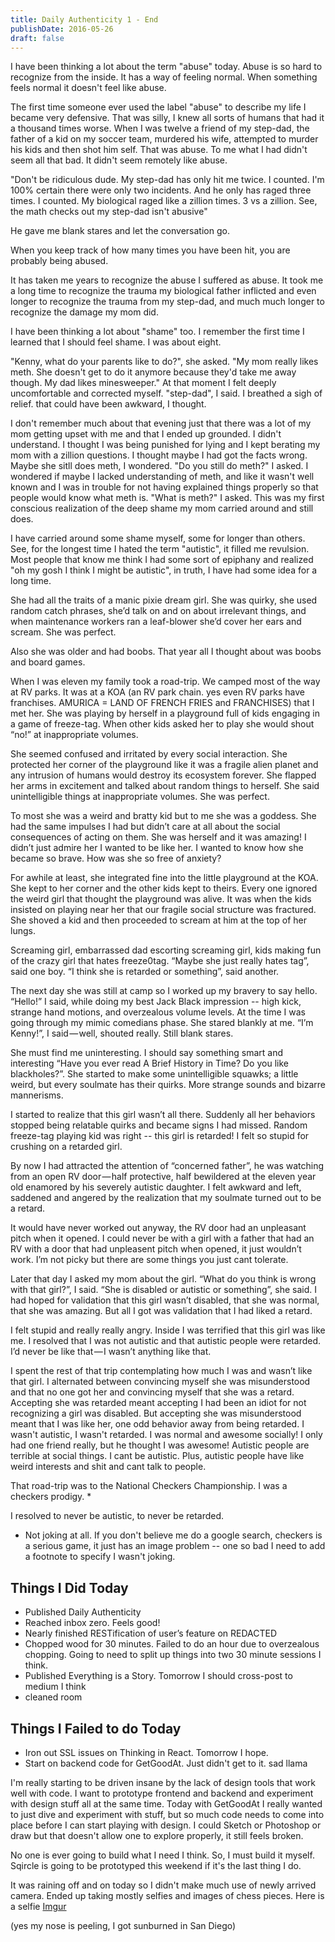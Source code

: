 ```yaml
---
title: Daily Authenticity 1 - End
publishDate: 2016-05-26
draft: false
---
```


I have been thinking a lot about the term "abuse" today. Abuse is so hard to recognize from the inside. It has a way of feeling normal. When something feels normal it doesn't feel like abuse.

The first time someone ever used the label "abuse" to describe my life I became very defensive. That was silly, I knew all sorts of humans that had it a thousand times worse. When I was twelve a friend of my step-dad, the father of a kid on my soccer team, murdered his wife, attempted to murder his kids and then shot him self. That was abuse. To me what I had didn't seem all that bad. It didn't seem remotely like abuse.

"Don't be ridiculous dude. My step-dad has only hit me twice. I counted. I'm 100% certain there were only two incidents. And he only has raged three times. I counted. My biological raged like a zillion times. 3 vs a zillion. See, the math checks out my step-dad isn't abusive"

He gave me blank stares and let the conversation go.

When you keep track of how many times you have been hit, you are probably being abused.

It has taken me years to recognize the abuse I suffered as abuse. It took me a long time to recognize the trauma my biological father inflicted and even longer to recognize the trauma from my step-dad, and much much longer to recognize the damage my mom did.

I have been thinking a lot about "shame" too. I remember the first time I learned that I should feel shame. I was about eight.

"Kenny, what do your parents like to do?", she asked.
"My mom really likes meth. She doesn't get to do it anymore because they'd take me away though. My dad likes minesweeper."
At that moment I felt deeply uncomfortable and corrected myself.
"step-dad", I said.
I breathed a sigh of relief. that could have been awkward, I thought.

I don't remember much about that evening just that there was a lot of my mom getting upset with me and that I ended up grounded. I didn't understand. I thought I was being punished for lying and I kept berating my mom with a zillion questions. I thought maybe I had got the facts wrong. Maybe she sitll does meth, I wondered. "Do you still do meth?" I asked. I wondered if maybe I lacked understanding of meth, and like it wasn't well known and I was in trouble for not having explained things properly so that people would know what meth is. "What is meth?" I asked. This was my first conscious realization of the deep shame my mom carried around and still does.

I have carried around some shame myself, some for longer than others. See, for the longest time I hated the term "autistic", it filled me revulsion. Most people that know me think I had some sort of epiphany and realized "oh my gosh I think I might be autistic", in truth, I have had some idea for a long time.

She had all the traits of a manic pixie dream girl. She was quirky, she used random catch phrases, she’d talk on and on about irrelevant things, and when maintenance workers ran a leaf-blower she’d cover her ears and scream. She was perfect. 

Also she was older and had boobs. That year all I thought about was boobs and board games.

When I was eleven my family took a road-trip. We camped most of the way at RV parks. It was at a KOA (an RV park chain. yes even RV parks have franchises. AMURICA = LAND OF FRENCH FRIES and FRANCHISES) that I met her. She was playing by herself in a playground full of kids engaging in a game of freeze-tag. When other kids asked her to play she would shout “no!” at inappropriate volumes.

She seemed confused and irritated by every social interaction. She protected her corner of the playground like it was a fragile alien planet and any intrusion of humans would destroy its ecosystem forever. She flapped her arms in excitement and talked about random things to herself. She said unintelligible things at inappropriate volumes. She was perfect.

To most she was a weird and bratty kid but to me she was a goddess. She had the same impulses I had but didn’t care at all about the social consequences of acting on them. She was herself and it was amazing! I didn’t just admire her I wanted to be like her. I wanted to know how she became so brave. How was she so free of anxiety?

For awhile at least, she integrated fine into the little playground at the KOA. She kept to her corner and the other kids kept to theirs. Every one ignored the weird girl that thought the playground was alive. It was when the kids insisted on playing near her that our fragile social structure was fractured. She shoved a kid and then proceeded to scream at him at the top of her lungs.

Screaming girl, embarrassed dad escorting screaming girl, kids making fun of the crazy girl that hates freeze0tag. “Maybe she just really hates tag”, said one boy. “I think she is retarded or something”, said another.

The next day she was still at camp so I worked up my bravery to say hello. “Hello!” I said, while doing my best Jack Black impression -- high kick, strange hand motions, and overzealous volume levels. At the time I was going through my mimic comedians phase. She stared blankly at me. “I’m Kenny!”, I said — well, shouted really. Still blank stares.

She must find me uninteresting. I should say something smart and interesting “Have you ever read A Brief History in Time? Do you like blackholes?”. She started to make some unintelligible squawks; a little weird, but every soulmate has their quirks. More strange sounds and bizarre mannerisms.

I started to realize that this girl wasn’t all there. Suddenly all her behaviors stopped being relatable quirks and became signs I had missed. Random freeze-tag playing kid was right -- this girl is retarded! I felt so stupid for crushing on a retarded girl.

By now I had attracted the attention of “concerned father”, he was watching from an open RV door — half protective, half bewildered at the eleven year old enamored by his severely autistic daughter. I felt awkward and left, saddened and angered by the realization that my soulmate turned out to be a retard.

It would have never worked out anyway, the RV door had an unpleasant pitch when it opened. I could never be with a girl with a father that had an RV with a door that had unpleasent pitch when opened, it just wouldn’t work. I’m not picky but there are some things you just cant tolerate.

Later that day I asked my mom about the girl. “What do you think is wrong with that girl?”, I said. “She is disabled or autistic or something”, she said. I had hoped for validation that this girl wasn’t disabled, that she was normal, that she was amazing. But all I got was validation that I had liked a retard.

I felt stupid and really really angry. Inside I was terrified that this girl was like me. I resolved that I was not autistic and that autistic people were retarded. I’d never be like that — I wasn’t anything like that.

I spent the rest of that trip contemplating how much I was and wasn’t like that girl. I alternated between convincing myself she was misunderstood and that no one got her and convincing myself that she was a retard. Accepting she was retarded meant accepting I had been an idiot for not recognizing a girl was disabled. But accepting she was misunderstood meant that I was like her, one odd behavior away from being retarded. I wasn't autistic, I wasn't retarded. I was normal and awesome socially! I only had one friend really, but he thought I was awesome! Autistic people are terrible at social things. I cant be autistic. Plus, autistic people have like weird interests and shit and cant talk to people.

That road-trip was to the National Checkers Championship. I was a checkers prodigy. *

I resolved to never be autistic, to never be retarded.

* Not joking at all. If you don't believe me do a google search, checkers is a serious game, it just has an image problem -- one so bad I need to add a footnote to specify I wasn't joking.

## Things I Did Today

- Published Daily Authenticity
- Reached inbox zero. Feels good!
- Nearly finished RESTification of user’s feature on REDACTED
- Chopped wood for 30 minutes. Failed to do an hour due to overzealous chopping. Going to need to split up things into two 30 minute sessions I think.
- Published Everything is a Story. Tomorrow I should cross-post to medium I think
- cleaned room


## Things I Failed to do Today

- Iron out SSL issues on Thinking in React. Tomorrow I hope.
- Start on backend code for GetGoodAt. Just didn't get to it. sad llama

I'm really starting to be driven insane by the lack of design tools that work well with code. I want to prototype frontend and backend and experiment with design stuff all at the same time. Today with GetGoodAt I really wanted to just dive and experiment with stuff, but so much code needs to come into place before I can start playing with design. I could Sketch or Photoshop or draw but that doesn't allow one to explore properly, it still feels broken.

No one is ever going to build what I need I think. So, I must build it myself. Sqircle is going to be prototyped this weekend if it's the last thing I do.

It was raining off and on today so I didn't make much use of newly arrived camera. Ended up taking mostly selfies and images of chess pieces. Here is a selfie [Imgur](http://i.imgur.com/hXOxGjJ.jpg)

(yes my nose is peeling, I got sunburned in San Diego)
